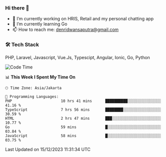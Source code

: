 ### Hi there 👋

- 🔭 I’m currently working on HRIS, Retail and my personal chatting app
- 🌱 I’m currently learning Go
- 📫 How to reach me: denridwansaputra@gmail.com


### 🛠 Tech Stack
PHP, Laravel, Javascript, Vue.Js, Typescipt, Angular, Ionic, Go, Python


<!--START_SECTION:waka-->
![Code Time](http://img.shields.io/badge/Code%20Time-3%2C989%20hrs%2045%20mins-blue)

📊 **This Week I Spent My Time On** 

```text
🕑︎ Time Zone: Asia/Jakarta

💬 Programming Languages: 
PHP                      10 hrs 41 mins      ██████████░░░░░░░░░░░░░░░   41.16 % 
TypeScript               7 hrs 56 mins       ████████░░░░░░░░░░░░░░░░░   30.59 % 
HTML                     2 hrs 47 mins       ███░░░░░░░░░░░░░░░░░░░░░░   10.77 % 
Go                       59 mins             █░░░░░░░░░░░░░░░░░░░░░░░░   03.84 % 
JavaScript               58 mins             █░░░░░░░░░░░░░░░░░░░░░░░░   03.75 % 
```


 Last Updated on 15/12/2023 11:31:34 UTC
<!--END_SECTION:waka-->
